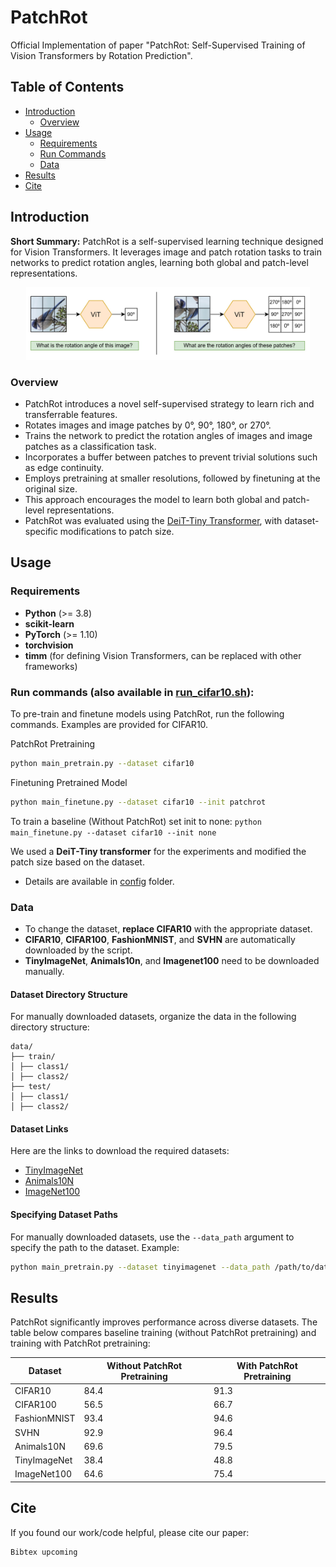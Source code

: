 # PatchRot
Official Implementation of paper "PatchRot: Self-Supervised Training of Vision Transformers by Rotation Prediction". <br>

## Table of Contents
- [Introduction](#introduction)
  - [Overview](#overview)
- [Usage](#usage)
  - [Requirements](#requirements)
  - [Run Commands](#run-commands)
  - [Data](#data)
- [Results](#results)
- [Cite](#cite)

## Introduction
**Short Summary:** PatchRot is a self-supervised learning technique designed for Vision Transformers. It leverages image and patch rotation tasks to train networks to predict rotation angles, learning both global and patch-level representations.
<p align="center">
<img src="/figures/Toy.jpg" width="90%"></img>
</p>

### Overview
- PatchRot introduces a novel self-supervised strategy to learn rich and transferrable features.
- Rotates images and image patches by 0°, 90°, 180°, or 270°.
- Trains the network to predict the rotation angles of images and image patches as a classification task.
- Incorporates a buffer between patches to prevent trivial solutions such as edge continuity.
- Employs pretraining at smaller resolutions, followed by finetuning at the original size.
- This approach encourages the model to learn both global and patch-level representations.
- PatchRot was evaluated using the [DeiT-Tiny Transformer](https://arxiv.org/abs/2012.12877), with dataset-specific modifications to patch size.

## Usage
### Requirements
- **Python** (>= 3.8)
- **scikit-learn**
- **PyTorch** (>= 1.10)
- **torchvision**
- **timm** (for defining Vision Transformers, can be replaced with other frameworks)

### Run commands (also available in <a href="run_cifar10.sh">run_cifar10.sh</a>):
To pre-train and finetune models using PatchRot, run the following commands. Examples are provided for CIFAR10.

PatchRot Pretraining
```bash
python main_pretrain.py --dataset cifar10
```
Finetuning Pretrained Model
```bash
python main_finetune.py --dataset cifar10 --init patchrot
```
To train a baseline (Without PatchRot) set init to none: `python main_finetune.py --dataset cifar10 --init none`

We used a **DeiT-Tiny transformer** for the experiments and modified the patch size based on the dataset.
- Details are available in <a href="https://github.com/s-chh/PatchRot/tree/main/config">config</a> folder.

### Data
- To change the dataset, **replace CIFAR10** with the appropriate dataset. <br>
- **CIFAR10**, **CIFAR100**, **FashionMNIST**, and **SVHN** are automatically downloaded by the script.
- **TinyImageNet**, **Animals10n**, and **Imagenet100** need to be downloaded manually.
#### Dataset Directory Structure
For manually downloaded datasets, organize the data in the following directory structure:
```
data/
├── train/
│ ├── class1/
│ ├── class2/
├── test/
│ ├── class1/
│ ├── class2/
```
#### Dataset Links
Here are the links to download the required datasets:
- [TinyImageNet](http://cs231n.stanford.edu/tiny-imagenet-200.zip)  
- [Animals10N](https://dm.kaist.ac.kr/datasets/animal-10n/)  
- [ImageNet100](https://www.kaggle.com/datasets/ambityga/imagenet100)  

#### Specifying Dataset Paths
For manually downloaded datasets, use the `--data_path` argument to specify the path to the dataset. Example:
```bash
python main_pretrain.py --dataset tinyimagenet --data_path /path/to/data
```

## Results
PatchRot significantly improves performance across diverse datasets. The table below compares baseline training (without PatchRot pretraining) and training with PatchRot pretraining:

| Dataset         | Without PatchRot Pretraining | With PatchRot Pretraining |
|------------------|------------------------------|----------------------------|
| CIFAR10          | 84.4                         | 91.3                       |
| CIFAR100         | 56.5                         | 66.7                       |
| FashionMNIST     | 93.4                         | 94.6                       |
| SVHN             | 92.9                         | 96.4                       |
| Animals10N       | 69.6                         | 79.5                       |
| TinyImageNet     | 38.4                         | 48.8                       |
| ImageNet100      | 64.6                         | 75.4                       |


## Cite
If you found our work/code helpful, please cite our paper:
```
Bibtex upcoming
```
